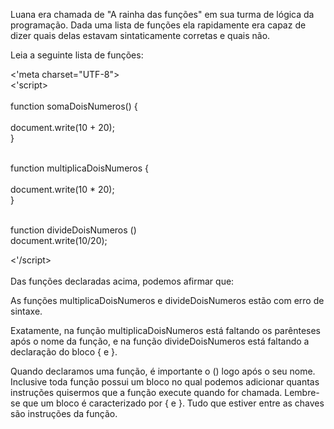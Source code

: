Luana era chamada de "A rainha das funções" em sua turma de lógica da programação. Dada uma lista de funções ela rapidamente era capaz de dizer quais delas estavam sintaticamente corretas e quais não.

Leia a seguinte lista de funções:

<'meta charset="UTF-8"><br>
<'script><br>
<br>
    function somaDoisNumeros() {
<br>
<br>        document.write(10 + 20);
<br>    }

<br>    function multiplicaDoisNumeros {
<br>
 <br>       document.write(10 * 20);
<br>    }

<br>    function divideDoisNumeros () 
<br>        document.write(10/20);

<'/script><br><br>
Das funções declaradas acima, podemos afirmar que:

As funções multiplicaDoisNumeros e divideDoisNumeros estão com erro de sintaxe.


Exatamente, na função multiplicaDoisNumeros está faltando os parênteses após o nome da função, e na função divideDoisNumeros está faltando a declaração do bloco { e }.

Quando declaramos uma função, é importante o () logo após o seu nome. Inclusive toda função possui um bloco no qual podemos adicionar quantas instruções quisermos que a função execute quando for chamada. Lembre-se que um bloco é caracterizado por { e }. Tudo que estiver entre as chaves são instruções da função.